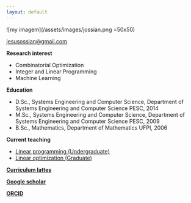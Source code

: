 ```yaml
---
layout: default
---
```


![my imagem](/assets/images/jossian.png =50x50)

jesusossian@gmail.com

**Research interest**
- Combinatorial Optimization
- Integer and Linear Programming
- Machine Learning

**Education**
- D.Sc., Systems Engineering and Computer Science, Department of Systems Engineering and Computer Science PESC, 2014
- M.Sc., Systems Engineering and Computer Science, Department of Systems Engineering and Computer Science PESC, 2009
- B.Sc., Mathematics, Department of Mathematics UFPI, 2006

**Current teaching**
- [Linear programming (Undergraduate)](./https://sites.google.com/site/jesusossian/cc0263?authuser=0)
- [Linear optimization (Graduate)](./https://sites.google.com/site/jesusossian/ccp9001?authuser=0)


[**Curriculum lattes**](./http://www.google.com/url?q=http%3A%2F%2Flattes.cnpq.br%2F4282182643218971&sa=D&sntz=1&usg=AOvVaw015zc8s71knsTck1lBcN-R)

[**Google scholar**](./https://scholar.google.com.br/citations?user=QJoIO_cAAAAJ&hl=pt-BR)

[**ORCID**](./https://www.google.com/url?q=https%3A%2F%2Forcid.org%2F0000-0003-4475-2290&sa=D&sntz=1&usg=AOvVaw3JV11rDuu4lrgV5tbds25U)

